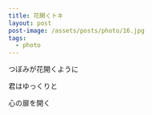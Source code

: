 ```yaml
---
title: 花開くトキ
layout: post
post-image: /assets/posts/photo/16.jpg
tags:
  - photo
---
```


つぼみが花開くように

君はゆっくりと

心の扉を開く